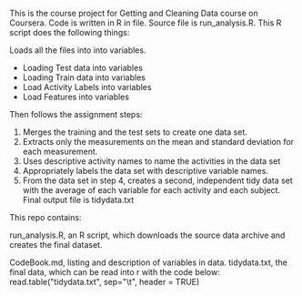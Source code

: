 This is the course project for Getting and Cleaning Data course on Coursera. Code is written in R in file. Source file is run_analysis.R. This R script does the following things:

Loads all the files into into variables.
  - Loading Test data into variables
  - Loading Train data into variables
  - Load Activity Labels into variables
  - Load Features into variables
  
Then follows the assignment steps:

1. Merges the training and the test sets to create one data set.
2. Extracts only the measurements on the mean and standard deviation for each measurement.
3. Uses descriptive activity names to name the activities in the data set
4. Appropriately labels the data set with descriptive variable names.
5. From the data set in step 4, creates a second, independent tidy data set with the average of each variable for each activity and each subject.
Final output file is tidydata.txt

This repo contains:

run_analysis.R, an R script, which downloads the source data archive and creates the final dataset.

CodeBook.md, listing and description of variables in data.
tidydata.txt, the final data, which can be read into r with the code below: read.table("tidydata.txt", sep="\t", header = TRUE)